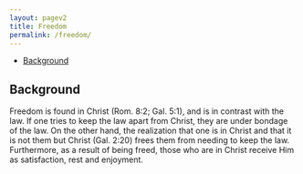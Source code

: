 ```yaml
---
layout: pagev2
title: Freedom
permalink: /freedom/
---
```

- [Background](#background)

## Background

Freedom is found in Christ (Rom. 8:2; Gal. 5:1), and is in contrast with the law. If one tries to keep the law apart from Christ, they are under bondage of the law. On the other hand, the realization that one is in Christ and that it is not them but Christ (Gal. 2:20) frees them from needing to keep the law. Furthermore, as a result of being freed, those who are in Christ receive Him as satisfaction, rest and enjoyment. 